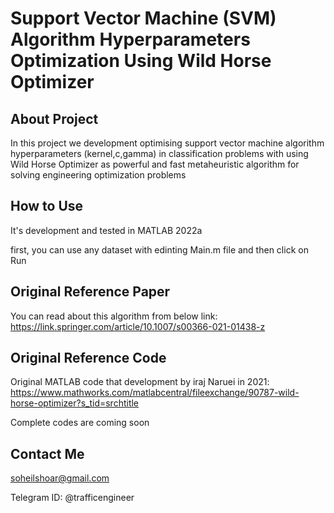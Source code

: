 # Support Vector Machine (SVM) Algorithm Hyperparameters Optimization Using Wild Horse Optimizer

## About Project

In this project we development optimising support vector machine algorithm hyperparameters (kernel,c,gamma) in classification problems with using Wild Horse Optimizer as powerful and fast metaheuristic algorithm for solving engineering optimization problems

## How to Use

It's development and tested in MATLAB 2022a

first, you can use any dataset with edinting Main.m file and then click on Run

## Original Reference Paper

You can read about this algorithm from below link:
https://link.springer.com/article/10.1007/s00366-021-01438-z

## Original Reference Code

Original MATLAB code that development by iraj Naruei in 2021:
https://www.mathworks.com/matlabcentral/fileexchange/90787-wild-horse-optimizer?s_tid=srchtitle

Complete codes are coming soon

## Contact Me

soheilshoar@gmail.com

Telegram ID: @trafficengineer
